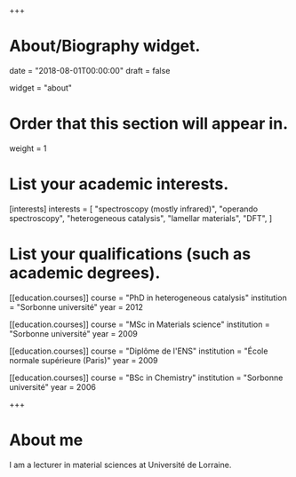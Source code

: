 +++
# About/Biography widget.

date = "2018-08-01T00:00:00"
draft = false

widget = "about"

# Order that this section will appear in.
weight = 1

# List your academic interests.
[interests]
  interests = [
    "spectroscopy (mostly infrared)",
    "operando spectroscopy",
    "heterogeneous catalysis",
    "lamellar materials",
    "DFT",
  ]

# List your qualifications (such as academic degrees).
[[education.courses]]
  course = "PhD in heterogeneous catalysis"
  institution = "Sorbonne université"
  year = 2012

[[education.courses]]
  course = "MSc in Materials science"
  institution = "Sorbonne université"
  year = 2009

[[education.courses]]
  course = "Diplôme de l'ENS"
  institution = "École normale supérieure (Paris)"
  year = 2009

[[education.courses]]
  course = "BSc in Chemistry"
  institution = "Sorbonne université"
  year = 2006
 
+++

# About me

I am a lecturer in material sciences at Université de Lorraine.